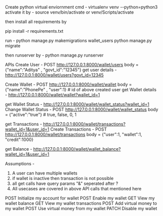 Create python virtual enviornment
cmd - virtualenv venv --python=python3
activate it by - source venv/bin/activate  or   venv/Scripts/activate

then install all requirements by

pip install -r requirements.txt

run - python manage.py makemigrations wallet_users
python manage.py migrate

then runserver by - python manage.py runserver

APIs
Create User - POST  http://127.0.0.1:8000/wallet/users  body = {"name":"Aditya" , "govt_id":"12345"}
get user details - http://127.0.0.1:8000/wallet/users?govt_id=12345

Create Wallet - POST http://127.0.0.1:8000/wallet/wallet  body = {"name":"PhonePe" , "user":1}  # id of above created user
get Wallet details - http://127.0.0.1:8000/wallet/wallet?wallet_id=1

get Wallet Status - http://127.0.0.1:8000/wallet/wallet_status?wallet_id=1
Change Wallet Status - POST http://127.0.0.1:8000/wallet/wallet_status  body = {"active":"true"}  # true, false, 0, 1

get Transactions - http://127.0.0.1:8000/wallet/transactions?wallet_id=1&user_id=1
Create Transactions - POST http://127.0.0.1:8000/wallet/transactions body = {"user":1, "wallet":1, "credit":1000}

get Balance - http://127.0.0.1:8000/wallet/wallet_balance?wallet_id=1&user_id=1


Assumptions -
1. A user can have multiple wallets
2. if wallet is inactive then transaction is not possible
3. all get calls have query params "&" seperated after ? 
4. All usecases are covered in above API calls that mentioned here

POST
Initialize my account for wallet
POST
Enable my wallet
GET
View my wallet balance
GET
View my wallet transactions
POST
Add virtual money to my wallet
POST
Use virtual money from my wallet
PATCH
Disable my wallet

